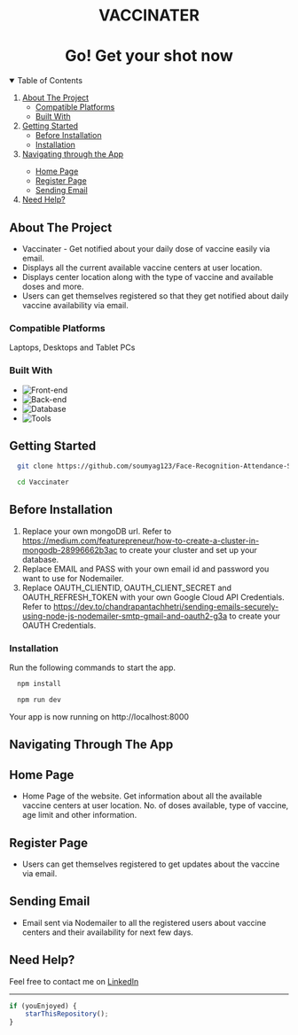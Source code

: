 <div align="center">
  <h1 align="center">VACCINATER</h1>
  <h1 align="center">Go! Get your shot now</h1>
</div>

<!-- TABLE OF CONTENTS -->
<details open="open">
  <summary>Table of Contents</summary>
  <ol>
    <li>
      <a href="#about-the-project">About The Project</a>
      <ul>
        <li><a href="#compatible-platforms">Compatible Platforms</a></li>
        <li><a href="#built-with">Built With</a></li>
      </ul>
    </li>
    <li>
      <a href="#getting-started">Getting Started</a>
      <ul>
        <li><a href="#before-installation">Before Installation</a></li>
        <li><a href="#installation">Installation</a></li>
      </ul>
    </li>
    <li><a href="#navigating-through-the-app">Navigating through the App</a></li><ul>
        <li><a href="#home-page">Home Page</a></li>
        <li><a href="#register-page">Register Page</a></li>
        <li><a href="#sending-email">Sending Email</a></li>
      </ul>
    <li><a href="#need-help">Need Help?</a></li>
  </ol>
</details>

<!-- ABOUT THE PROJECT -->

## About The Project
* Vaccinater - Get notified about your daily dose of vaccine easily via email. 
* Displays all the current available vaccine centers at user location.  
* Displays center location along with the type of vaccine and available doses and more. 
* Users can get themselves registered so that they get notified about daily vaccine availability via email.


### Compatible Platforms
Laptops, Desktops and Tablet PCs

### Built With
* ![Front-end][front-end-shield]
* ![Back-end][back-end-shield]
* ![Database][database-shield]
* ![Tools][tools-shield]

## Getting Started
```sh
  git clone https://github.com/soumyag123/Face-Recognition-Attendance-System.git
```
```sh
  cd Vaccinater
```

## Before Installation
1. Replace your own mongoDB url. Refer to https://medium.com/featurepreneur/how-to-create-a-cluster-in-mongodb-28996662b3ac to create your cluster and set up your database.
3. Replace EMAIL and PASS with your own email id and password you want to use for Nodemailer.
4. Replace OAUTH_CLIENTID, OAUTH_CLIENT_SECRET and OAUTH_REFRESH_TOKEN with your own Google Cloud API Credentials. Refer to https://dev.to/chandrapantachhetri/sending-emails-securely-using-node-js-nodemailer-smtp-gmail-and-oauth2-g3a to create your OAUTH Credentials. 


### Installation
Run the following commands to start the app.
```sh
  npm install 
```
```sh
  npm run dev
```
Your app is now running on http://localhost:8000

<!-- APP TUTORIAL-->
## Navigating Through The App

## Home Page
   - Home Page of the website. Get information about all the available vaccine centers at user location. No. of doses available, type of vaccine, age limit and other information.

## Register Page
   - Users can get themselves registered to get updates about the vaccine via email.

## Sending Email
   - Email sent via Nodemailer to all the registered users about vaccine centers and their availability for next few days.
   

## Need Help?

Feel free to contact me on [LinkedIn](https://www.linkedin.com/in/soumya-agarwal20/)

---------

```javascript
if (youEnjoyed) {
    starThisRepository();
}
```


<!--MARKDOWN LINKS-->
[front-end-shield]: https://img.shields.io/badge/Front--end-EJS%20HTML-blueviolet
[back-end-shield]: https://img.shields.io/badge/Back--end-Node%20JS%2C%20Express-blueviolet
[tools-shield]: https://img.shields.io/badge/Tools-APISetu%20Nodemailer-blueviolet
[database-shield]: https://img.shields.io/badge/Database-MongoDB-blueviolet
